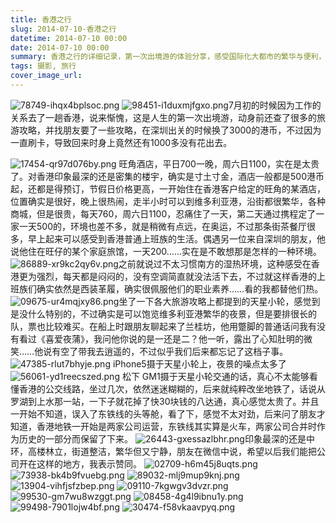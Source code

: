 ```yaml
---
title: 香港之行
slug: 2014-07-10-香港之行
datetime: 2014-07-10 00:00
date: 2014-07-10 00:00
summary: 香港之行的详细记录，第一次出境游的体验分享，感受国际化大都市的繁华与便利，记录香港的独特魅力。
tags: 摄影, 旅行
cover_image_url: 
---
```

![78749-ihqx4bplsoc.png](../assets/2019/09/2976528388.png)
![98451-i1duxmjfgxo.png](../assets/2019/09/1053067284.png)7月初的时候因为工作的关系去了一趟香港，说来惭愧，这是人生的第一次出境游，动身前还查了很多的旅游攻略，并找朋友要了一些攻略，在深圳出关的时候换了3000的港币，不过因为一直刷卡，导致回来时身上竟然还有1000多没有花出去。
<!--more-->
![17454-qr97d076by.png](../assets/2019/09/2334168399.png)
旺角酒店，平日700一晚，周六日1100，实在是太贵了。对香港印象最深的还是密集的楼宇，确实是寸土寸金，酒店一般都是500港币起，还都是得预订，节假日价格更高，一开始住在香港客户给定的旺角的某酒店，位置确实是很好，晚上很热闹，走半小时可以到维多利亚港，沿街都很繁华，各种商城，但是很贵，每天760，周六日1100，忍痛住了一天，第二天通过携程定了一家一天500的，环境也差不多，就是稍微有点远，在奥运，不过那条街茶餐厅很多，早上起来可以感受到香港普通上班族的生活。偶遇另一位来自深圳的朋友，他说他住在旺仔的某个家庭旅馆，一天200……实在是不敢想那是怎样的一种环境。
![86889-xr9kc2qy6v.png](../assets/2019/09/1453347787.png)之前就说过不太习惯南方的湿热环境，这种感受在香港更为强烈，每天都是闷闷的，没有空调简直就没法活下去，不过就这样香港的上班族们确实依然是西装革履，确实很佩服他们的职业素养……看的我都替他们热。
![09675-ur4mqjxy86.png](../assets/2019/09/2677048985.png)坐了一下各大旅游攻略上都提到的天星小轮，感觉到是没什么特别的，不过确实是可以饱览维多利亚港繁华的夜景，但是要排很长的队，票也比较难买。在船上时跟朋友聊起来了兰桂坊，他用蹩脚的普通话问我有没有看过《喜爱夜蒲》，我问他你说的是一还是二？他一听，露出了心知肚明的微笑……他说有空了带我去逍遥的，不过似乎我们后来都忘记了这档子事。
![47385-rlut7bhyje.png](../assets/2019/09/3094642056.png)
iPhone5摄于天星小轮上，夜景的噪点太多了
![56061-yd1reecszed.png](../assets/2019/09/933134211.png)
松下 GM1摄于天星小轮交通的话，真心不太能够看懂香港的公交线路，坐过几次，依然迷迷糊糊的，后来就纯粹改坐地铁了，话说从罗湖到上水那一站，一下子就花掉了快30块钱的八达通，真心感觉太贵了。并且一开始不知道，误入了东铁线的头等舱，看了下，感觉不太对劲，后来问了朋友才知道，香港地铁一开始是两家公司运营，东铁线其实算是火车，两家公司合并时作为历史的一部分而保留了下来。
![26443-gxessazlbhr.png](../assets/2019/09/1889547281.png)印象最深的还是中环，高楼林立，街道整洁，繁华但又宁静，朋友在微信中说，希望以后我们能把公司开在这样的地方，我表示赞同。
![02709-h6m45j8uqts.png](../assets/2019/09/2740884286.png)
![73938-bk4b9fvuebg.png](../assets/2019/09/2422377249.png)
![89032-mlj9mup9knj.png](../assets/2019/09/2699571800.png)
![13904-vihfjsfzbep.png](../assets/2019/09/2087499984.png)
![09110-7kgwgv3dvzr.png](../assets/2019/09/938675658.png)
![99530-gm7wu8wzggt.png](../assets/2019/09/2578334658.png)
![08458-4g4l9ibnu1y.png](../assets/2019/09/4093827765.png)
![99498-7901lojw4bf.png](../assets/2019/09/1928647841.png)
![30474-f58vkaavpyq.png](../assets/2019/09/946680114.png)